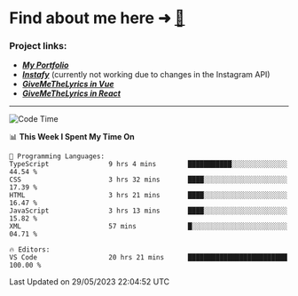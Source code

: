 # Find about me here ➜ [🧑](https://pauabella.dev)

### Project links:
- ***[My Portfolio](https://pauabella.dev)***
- ***[Instafy](https://instafy.me)*** (currently not working due to changes in the Instagram API)
- ***[GiveMeTheLyrics in Vue](https://lyrics.pauabella.dev)***
- ***[GiveMeTheLyrics in React](https://pauabella.dev/GiveMeTheLyrics)***

---
<!--START_SECTION:waka-->
![Code Time](http://img.shields.io/badge/Code%20Time-2%2C175%20hrs%2039%20mins-blue)

📊 **This Week I Spent My Time On** 

```text
💬 Programming Languages: 
TypeScript               9 hrs 4 mins        ███████████░░░░░░░░░░░░░░   44.54 % 
CSS                      3 hrs 32 mins       ████░░░░░░░░░░░░░░░░░░░░░   17.39 % 
HTML                     3 hrs 21 mins       ████░░░░░░░░░░░░░░░░░░░░░   16.47 % 
JavaScript               3 hrs 13 mins       ████░░░░░░░░░░░░░░░░░░░░░   15.82 % 
XML                      57 mins             █░░░░░░░░░░░░░░░░░░░░░░░░   04.71 % 

🔥 Editors: 
VS Code                  20 hrs 21 mins      █████████████████████████   100.00 % 
```


 Last Updated on 29/05/2023 22:04:52 UTC
<!--END_SECTION:waka-->
